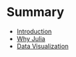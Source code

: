# Summary

* [Introduction](01-whyjulia.md)
* [Why Julia](02-juliabasics.md)
* [Data Visualization](03-visualization.md)